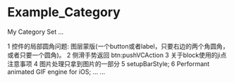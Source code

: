 # Example_Category
My Category Set ...

1 控件的局部圆角问题: 图层蒙版(一个button或者label，只要右边的两个角圆角，或者只要一个圆角)。
2 侧滑手势返回 btn:pushVCAction
3 关于block使用的ji点注意事项
4 图片处理只拿到图片的一部分
5 setupBarStyle;
6 Performant animated GIF engine for iOS;
... ...